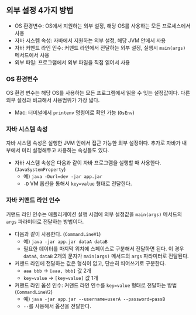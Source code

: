 ## 외부 설정 4가지 방법
- OS 환경변수: OS에서 지원하는 외부 설정, 해당 OS를 사용하는 모든 프로세스에서 사용
- 자바 시스템 속성: 자바에서 지원하는 외부 설정, 해당 JVM 안에서 사용
- 자바 커맨드 라인 인수: 커맨드 라인에서 전달하는 외부 설정, 실행시 `main(args)` 메서드에서 사용
- 외부 파일: 프로그램에서 외부 파일을 직접 읽어서 사용

### OS 환경변수
OS 환경 변수는 해당 OS를 사용하는 모든 프로그램에서 읽을 수 잇는 설정값이다. 다른 외부 설정과 비교해서 사용범위가 가장 넓다.
- Mac: 터미널에서 `printenv` 명령어로 확인 가능 (`OsEnv`)

### 자바 시스템 속성
자바 시스템 속성은 실행한 JVM 안에서 접근 가능한 외부 설정이다. 추가로 자바가 내부에서 미리 설정해두고 사용하는 속성들도 있다.
- 자바 시스템 속성은 다음과 같이 자바 프로그램을 실행할 때 사용한다. (`JavaSystemProperty`)
  - 예) `java -Durl=dev -jar app.jar` 
  - `-D` VM 옵션을 통해서 `key=value` 형태로 전달한다.

### 자바 커맨드 라인 인수
커맨드 라인 인수는 애플리케이션 실행 시점에 외부 설정값을 `main(args)` 메서드의 `args` 파라미터로 전달하는 방법이다.
- 다음과 같이 사용한다. (`CommandLineV1`)
  - 예) `java -jar app.jar dataA dataB`
  - 필요한 데이터를 마지막 위치에 스페이스로 구분해서 전달하면 된다. 이 경우 `dataA`, `dataB` 2개의 문자가 `main(args)` 메서드의 `args` 파라미터로 전달된다.
- 커맨드 라인에 전달하는 값은 형식이 없고, 단순히 띄어쓰기로 구분한다.
  - `aaa bbb` -> `[aaa, bbb]` 값 2개
  - `key=value` -> `[key=value]` 값 1개
- 커맨드 라인 옵션 인수: 커맨드 라인 인수를 `key=value` 형태로 전달하는 방법 (`CommandLineV2`)
  - 예) `java -jar app.jar --username=userA --password=passB`
  - `--`를 사용해서 옵션을 전달한다.